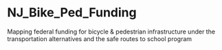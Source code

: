 # NJ_Bike_Ped_Funding
Mapping federal funding for bicycle &amp; pedestrian infrastructure under the transportation alternatives and the safe routes to school program
